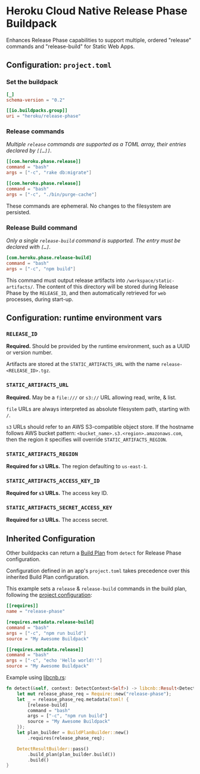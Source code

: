 # Heroku Cloud Native Release Phase Buildpack

Enhances Release Phase capabilities to support multiple, ordered "release" commands and "release-build" for Static Web Apps.

## Configuration: `project.toml`

### Set the buildpack

```toml
[_]
schema-version = "0.2"

[[io.buildpacks.group]]
uri = "heroku/release-phase"
```

### Release commands

*Multiple `release` commands are supported as a TOML array, their entries declared by `[[…]]`.*

```toml
[[com.heroku.phase.release]]
command = "bash"
args = ["-c", "rake db:migrate"]

[[com.heroku.phase.release]]
command = "bash"
args = ["-c", "./bin/purge-cache"]
```

These commands are ephemeral. No changes to the filesystem are persisted.

### Release Build command

*Only a single `release-build` command is supported. The entry must be declared with `[…]`.*

```toml
[com.heroku.phase.release-build]
command = "bash"
args = ["-c", "npm build"]
```

This command must output release artifacts into `/workspace/static-artifacts/`. The content of this directory will be stored during Release Phase by the `RELEASE_ID`, and then automatically retrieved for `web` processes, during start-up.

## Configuration: runtime environment vars

### `RELEASE_ID`

**Required.** Should be provided by the runtime environment, such as a UUID or version number.

Artifacts are stored at the `STATIC_ARTIFACTS_URL` with the name `release-<RELEASE_ID>.tgz`.

### `STATIC_ARTIFACTS_URL`

**Required.** May be a `file:///` or `s3://` URL allowing read, write, & list.

`file` URLs are always interpreted as absolute filesystem path, starting with `/`.

`s3` URLs should refer to an AWS S3-compatible object store. If the hostname follows AWS bucket pattern: `<bucket_name>.s3.<region>.amazonaws.com`, then the region it specifies will override `STATIC_ARTIFACTS_REGION`.

### `STATIC_ARTIFACTS_REGION`

**Required for `s3` URLs.** The region defaulting to `us-east-1`.

### `STATIC_ARTIFACTS_ACCESS_KEY_ID`

**Required for `s3` URLs.** The access key ID.

### `STATIC_ARTIFACTS_SECRET_ACCESS_KEY`

**Required for `s3` URLs.** The access secret.

## Inherited Configuration

Other buildpacks can return a [Build Plan](https://github.com/buildpacks/spec/blob/main/buildpack.md#build-plan-toml) from `detect` for Release Phase configuration.

Configuration defined in an app's `project.toml` takes precedence over this inherited Build Plan configuration.

This example sets a `release` & `release-build` commands in the build plan, following the [project configuration](#configuration-projecttoml):

```toml
[[requires]]
name = "release-phase"

[requires.metadata.release-build]
command = "bash"
args = ["-c", "npm run build"]
source = "My Awesome Buildpack"

[[requires.metadata.release]]
command = "bash"
args = ["-c", "echo 'Hello world!'"]
source = "My Awesome Buildpack"
```

Example using [libcnb.rs]():

```rust
fn detect(&self, context: DetectContext<Self>) -> libcnb::Result<DetectResult, Self::Error> {
    let mut release_phase_req = Require::new("release-phase");
    let _ = release_phase_req.metadata(toml! {
        [release-build]
        command = "bash"
        args = ["-c", "npm run build"]
        source = "My Awesome Buildpack"
    });
    let plan_builder = BuildPlanBuilder::new()
        .requires(release_phase_req);

    DetectResultBuilder::pass()
        .build_plan(plan_builder.build())
        .build()
}
```
